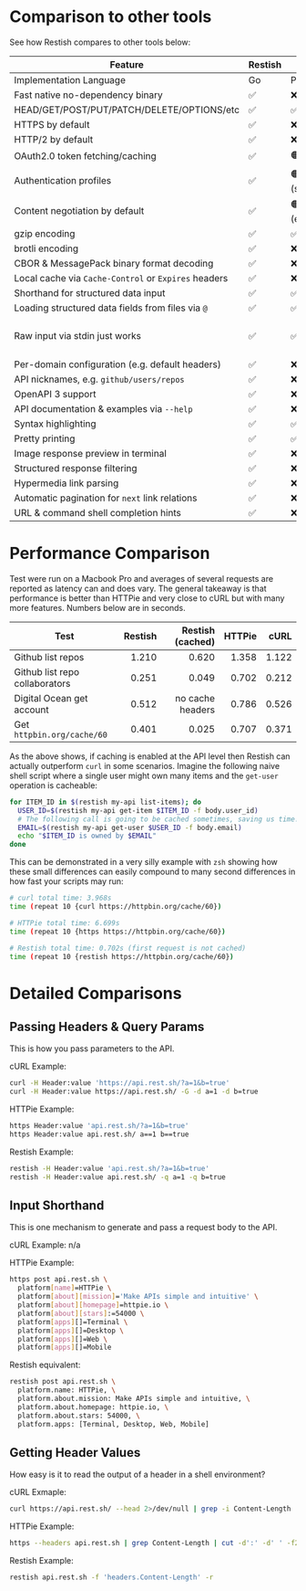 # Comparison to other tools

See how Restish compares to other tools below:

| Feature                                              | Restish | HTTPie        | cURL            |
| ---------------------------------------------------- | ------- | ------------- | --------------- |
| Implementation Language                              | Go      | Python        | C               |
| Fast native no-dependency binary                     | ✅      | ❌            | ✅              |
| HEAD/GET/POST/PUT/PATCH/DELETE/OPTIONS/etc           | ✅      | ✅            | ✅              |
| HTTPS by default                                     | ✅      | ❌            | ❌              |
| HTTP/2 by default                                    | ✅      | ❌            | ❌              |
| OAuth2.0 token fetching/caching                      | ✅      | 🟠 (plugin)   | ❌              |
| Authentication profiles                              | ✅      | 🟠 (sessions) | ❌              |
| Content negotiation by default                       | ✅      | 🟠 (encoding) | ❌              |
| gzip encoding                                        | ✅      | ✅            | ❌              |
| brotli encoding                                      | ✅      | ❌            | ❌              |
| CBOR & MessagePack binary format decoding            | ✅      | ❌            | ❌              |
| Local cache via `Cache-Control` or `Expires` headers | ✅      | ❌            | ❌              |
| Shorthand for structured data input                  | ✅      | ✅            | ❌              |
| Loading structured data fields from files via `@`    | ✅      | ✅            | ❌              |
| Raw input via stdin just works                       | ✅      | ✅            | 🟠 (via `-d@-`) |
| Per-domain configuration (e.g. default headers)      | ✅      | ❌            | ❌              |
| API nicknames, e.g. `github/users/repos`             | ✅      | ❌            | ❌              |
| OpenAPI 3 support                                    | ✅      | ❌            | ❌              |
| API documentation & examples via `--help`            | ✅      | ❌            | ❌              |
| Syntax highlighting                                  | ✅      | ✅            | ❌              |
| Pretty printing                                      | ✅      | ✅            | ❌              |
| Image response preview in terminal                   | ✅      | ❌            | ❌              |
| Structured response filtering                        | ✅      | ❌            | ❌              |
| Hypermedia link parsing                              | ✅      | ❌            | ❌              |
| Automatic pagination for `next` link relations       | ✅      | ❌            | ❌              |
| URL & command shell completion hints                 | ✅      | ❌            | ❌              |

# Performance Comparison

Test were run on a Macbook Pro and averages of several requests are reported as latency can and does vary. The general takeaway is that performance is better than HTTPie and very close to cURL but with many more features. Numbers below are in seconds.

| Test                           | Restish | Restish (cached) | HTTPie |  cURL |
| ------------------------------ | ------: | ---------------: | -----: | ----: |
| Github list repos              |   1.210 |            0.620 |  1.358 | 1.122 |
| Github list repo collaborators |   0.251 |            0.049 |  0.702 | 0.212 |
| Digital Ocean get account      |   0.512 | no cache headers |  0.786 | 0.526 |
| Get `httpbin.org/cache/60`     |   0.401 |            0.025 |  0.707 | 0.371 |

As the above shows, if caching is enabled at the API level then Restish can actually outperform `curl` in some scenarios. Imagine the following naive shell script where a single user might own many items and the `get-user` operation is cacheable:

```bash
for ITEM_ID in $(restish my-api list-items); do
  USER_ID=$(restish my-api get-item $ITEM_ID -f body.user_id)
  # The following call is going to be cached sometimes, saving us time!
  EMAIL=$(restish my-api get-user $USER_ID -f body.email)
  echo "$ITEM_ID is owned by $EMAIL"
done
```

This can be demonstrated in a very silly example with `zsh` showing how these small differences can easily compound to many second differences in how fast your scripts may run:

```bash
# curl total time: 3.968s
time (repeat 10 {curl https://httpbin.org/cache/60})

# HTTPie total time: 6.699s
time (repeat 10 {https https://httpbin.org/cache/60})

# Restish total time: 0.702s (first request is not cached)
time (repeat 10 {restish https://httpbin.org/cache/60})
```

# Detailed Comparisons

## Passing Headers & Query Params

This is how you pass parameters to the API.

cURL Example:

```bash
curl -H Header:value 'https://api.rest.sh/?a=1&b=true'
curl -H Header:value https://api.rest.sh/ -G -d a=1 -d b=true
```

HTTPie Example:

```bash
https Header:value 'api.rest.sh/?a=1&b=true'
https Header:value api.rest.sh/ a==1 b==true
```

Restish Example:

```bash
restish -H Header:value 'api.rest.sh/?a=1&b=true'
restish -H Header:value api.rest.sh/ -q a=1 -q b=true
```

## Input Shorthand

This is one mechanism to generate and pass a request body to the API.

cURL Example: n/a

HTTPie Example:

```bash
https post api.rest.sh \
  platform[name]=HTTPie \
  platform[about][mission]='Make APIs simple and intuitive' \
  platform[about][homepage]=httpie.io \
  platform[about][stars]:=54000 \
  platform[apps][]=Terminal \
  platform[apps][]=Desktop \
  platform[apps][]=Web \
  platform[apps][]=Mobile
```

Restish equivalent:

```bash
restish post api.rest.sh \
  platform.name: HTTPie, \
  platform.about.mission: Make APIs simple and intuitive, \
  platform.about.homepage: httpie.io, \
  platform.about.stars: 54000, \
  platform.apps: [Terminal, Desktop, Web, Mobile]
```

## Getting Header Values

How easy is it to read the output of a header in a shell environment?

cURL Exmaple:

```bash
curl https://api.rest.sh/ --head 2>/dev/null | grep -i Content-Length | cut -d':' -d' ' -f2
```

HTTPie Example:

```bash
https --headers api.rest.sh | grep Content-Length | cut -d':' -d' ' -f2
```

Restish Example:

```bash
restish api.rest.sh -f 'headers.Content-Length' -r
```
